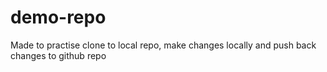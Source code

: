 # demo-repo
Made to practise clone to local repo, make changes locally and push back changes to github repo
